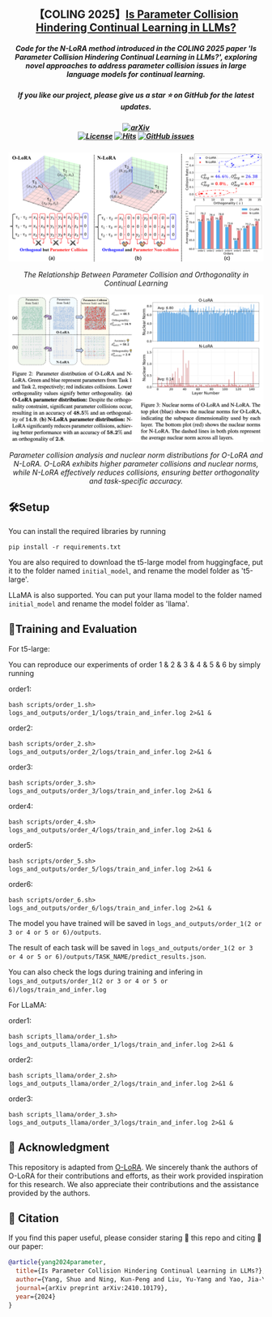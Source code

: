 <h2 align="center">
    【COLING 2025】<a href="https://arxiv.org/abs/2410.10179">Is Parameter Collision Hindering Continual Learning in LLMs?</a> <br>
</h2>
<h5 align="center"> Code for the N-LoRA method introduced in the COLING 2025 paper 'Is Parameter Collision Hindering Continual Learning in LLMs?', exploring novel approaches to address parameter collision issues in large language models for continual learning. 
<h5 align="center"> If you like our project, please give us a star ⭐ on GitHub for the latest updates. </h5>

<h5 align="center">
    
[![arXiv](https://img.shields.io/badge/Arxiv-Paper-b31b1b.svg?logo=arXiv)](https://arxiv.org/abs/2410.10179) <br>
[![License](https://img.shields.io/badge/License-Apache%202.0-yellow)](https://github.com/PKU-YuanGroup/N-LoRA/blob/main/LICENSE) 
[![Hits](https://hits.seeyoufarm.com/api/count/incr/badge.svg?url=https%3A%2F%2Fgithub.com%2FPKU-YuanGroup%2FN-LoRA&count_bg=%2379C83D&title_bg=%23555555&icon=&icon_color=%23E7E7E7&title=Visitor&edge_flat=false)](https://hits.seeyoufarm.com)
[![GitHub issues](https://img.shields.io/github/issues/PKU-YuanGroup/N-LoRA?color=critical&label=Issues)](https://github.com/PKU-YuanGroup/N-LoRA/issues?q=is%3Aopen+is%3Aissue)

</h5>

<p align="center">
    <img src="images/fig1.png" alt="Orthogonal and Parameter Collision" width="900">
</p>
<p align="center" style="font-size: 14px; font-style: italic;">
    The Relationship Between Parameter Collision and Orthogonality in Continual Learning
</p>

<p align="center">
    <img src="images/fig2.png" alt="Parameter Collision and Nuclear Norms" width="900">
</p>
<p align="center" style="font-size: 14px; font-style: italic;">
    Parameter collision analysis and nuclear norm distributions for O-LoRA and N-LoRA. O-LoRA exhibits higher parameter collisions and nuclear norms, while N-LoRA effectively reduces collisions, ensuring better orthogonality and task-specific accuracy.
</p>



## 🛠️Setup

You can install the required libraries by running 

```
pip install -r requirements.txt
```

You are also required to download the t5-large model from huggingface, put it to the folder named ```initial_model```, and rename the model folder as 't5-large'.

LLaMA is also supported. You can put your llama model to the folder named ```initial_model``` and rename the model folder as 'llama'.


## 🚀Training and Evaluation

For t5-large:

You can reproduce our experiments of order 1 & 2 & 3 & 4 & 5 & 6 by simply running

order1:

```
bash scripts/order_1.sh> logs_and_outputs/order_1/logs/train_and_infer.log 2>&1 &
```

order2:

```
bash scripts/order_2.sh> logs_and_outputs/order_2/logs/train_and_infer.log 2>&1 &
```

order3:

```
bash scripts/order_3.sh> logs_and_outputs/order_3/logs/train_and_infer.log 2>&1 &
```

order4:

```
bash scripts/order_4.sh> logs_and_outputs/order_4/logs/train_and_infer.log 2>&1 &
```

order5:

```
bash scripts/order_5.sh> logs_and_outputs/order_5/logs/train_and_infer.log 2>&1 &
```

order6:

```
bash scripts/order_6.sh> logs_and_outputs/order_6/logs/train_and_infer.log 2>&1 &
```


The model you have trained will be saved in ```logs_and_outputs/order_1(2 or 3 or 4 or 5 or 6)/outputs```.

The result of each task will be saved in ```logs_and_outputs/order_1(2 or 3 or 4 or 5 or 6)/outputs/TASK_NAME/predict_results.json```.

You can also check the logs during training and infering in  ```logs_and_outputs/order_1(2 or 3 or 4 or 5 or 6)/logs/train_and_infer.log```

For LLaMA:

order1:

```
bash scripts_llama/order_1.sh> logs_and_outputs_llama/order_1/logs/train_and_infer.log 2>&1 &
```

order2:

```
bash scripts_llama/order_2.sh> logs_and_outputs_llama/order_2/logs/train_and_infer.log 2>&1 &
```

order3:

```
bash scripts_llama/order_3.sh> logs_and_outputs_llama/order_3/logs/train_and_infer.log 2>&1 &
```



## 🙏 Acknowledgment

This repository is adapted from [O-LoRA](https://github.com/cmnfriend/O-LoRA). We sincerely thank the authors of O-LoRA for their contributions and efforts, as their work provided inspiration for this research. We also appreciate their contributions and the assistance provided by the authors.



## 📝 Citation

If you find this paper useful, please consider staring 🌟 this repo and citing 📑 our paper:

```bibtex
@article{yang2024parameter,
  title={Is Parameter Collision Hindering Continual Learning in LLMs?},
  author={Yang, Shuo and Ning, Kun-Peng and Liu, Yu-Yang and Yao, Jia-Yu and Tian, Yong-Hong and Song, Yi-Bing and Yuan, Li},
  journal={arXiv preprint arXiv:2410.10179},
  year={2024}
}
```



